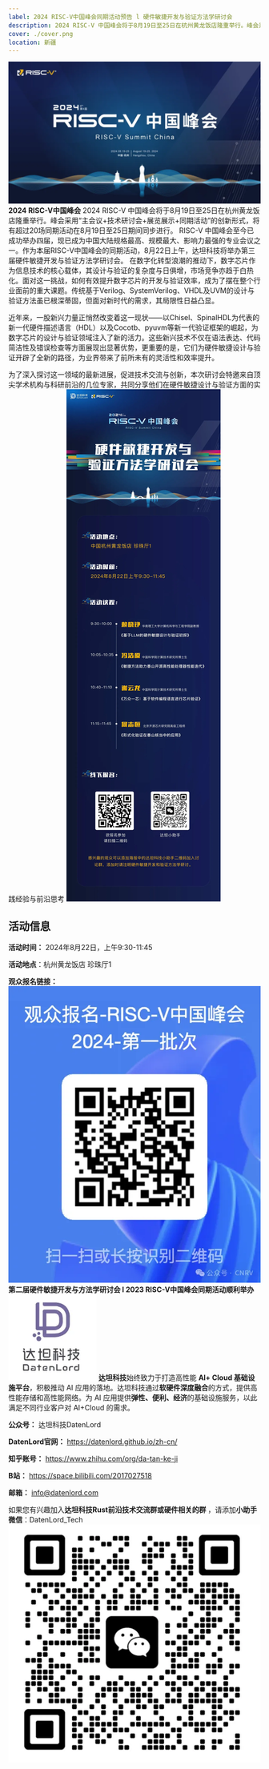```yaml
---
label: 2024 RISC-V中国峰会同期活动预告 l 硬件敏捷开发与验证方法学研讨会
description: 2024 RISC-V 中国峰会将于8月19日至25日在杭州黄龙饭店隆重举行。峰会采用“主会议+技术研讨会+展览展示+同期活动”的创新形式，将有超过20场同期活动在8月19日至25日期间同步进行。RISC-V 中国峰会至今已成功举办四届，现已成为中国大陆规格最高、规模最大、影响力最强的专业会议之一。作为本届RISC-V中国峰会的同期活动，8月22日上午，达坦科技将举办第三届硬件敏捷开发与验证方法学研讨会。
cover: ./cover.png
location: 新疆
---
```

![图片](./cover.png)
**2024 RISC-V中国峰会**
2024 RISC-V 中国峰会将于8月19日至25日在杭州黄龙饭店隆重举行。峰会采用“主会议+技术研讨会+展览展示+同期活动”的创新形式，将有超过20场同期活动在8月19日至25日期间同步进行。
RISC-V 中国峰会至今已成功举办四届，现已成为中国大陆规格最高、规模最大、影响力最强的专业会议之一。作为本届RISC-V中国峰会的同期活动，8月22日上午，达坦科技将举办第三届硬件敏捷开发与验证方法学研讨会。
在数字化转型浪潮的推动下，数字芯片作为信息技术的核心载体，其设计与验证的复杂度与日俱增，市场竞争亦趋于白热化。面对这一挑战，如何有效提升数字芯片的开发与验证效率，成为了摆在整个行业面前的重大课题。传统基于Verilog、SystemVerilog、VHDL及UVM的设计与验证方法虽已根深蒂固，但面对新时代的需求，其局限性日益凸显。

近年来，一股新兴力量正悄然改变着这一现状——以Chisel、SpinalHDL为代表的新一代硬件描述语言（HDL）以及Cocotb、pyuvm等新一代验证框架的崛起，为数字芯片的设计与验证领域注入了新的活力。这些新兴技术不仅在语法表达、代码简洁性及错误检查等方面展现出显著优势，更重要的是，它们为硬件敏捷设计与验证开辟了全新的路径，为业界带来了前所未有的灵活性和效率提升。


为了深入探讨这一领域的最新进展，促进技术交流与创新，本次研讨会特邀来自顶尖学术机构与科研前沿的几位专家，共同分享他们在硬件敏捷设计与验证方面的实践经验与前沿思考
![图片](./image1.png)
## 活动信息
**活动时间：** 2024年8月22日，上午9:30-11:45

**活动地点**：杭州黄龙饭店 珍珠厅1

**观众报名链接：**
![图片](./image2.png)
**第二届硬件敏捷开发与方法学研讨会 l 2023 RISC-V中国峰会同期活动顺利举办**
![图片](./image3.png)
**达坦科技**始终致力于打造高性能 **Al+ Cloud 基础设施平台**，积极推动 AI 应用的落地。达坦科技通过**软硬件深度融合**的方式，提供高性能存储和高性能网络。为 AI 应用提供**弹性、便利、经济**的基础设施服务，以此满足不同行业客户对 AI+Cloud 的需求。





**公众号：** 达坦科技DatenLord

**DatenLord官网：** https://datenlord.github.io/zh-cn/

**知乎账号：** https://www.zhihu.com/org/da-tan-ke-ji

**B站：** https://space.bilibili.com/2017027518

**邮箱：** info@datenlord.com



如果您有兴趣加入**达坦科技Rust前沿技术交流群或硬件相关的群**  ，请添加**小助手微信**：DatenLord_Tech
![图片](./image.png)
